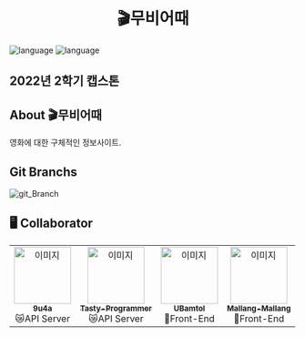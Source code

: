 <h1 align="center"> 🎬무비어때 </h1>

![language](https://img.shields.io/badge/license-MIT-green)
![language](https://img.shields.io/badge/version-1.0.0-blue)

<h2>2022년 2학기 캡스톤</h2>
<h2>About 🎬무비어때</h2>
<p>영화에 대한 구체적인 정보사이트.</p>
<h2>Git Branchs</h2>

![git_Branch](https://user-images.githubusercontent.com/81855010/190053808-348e7a0d-66ce-4d06-ac39-e9849b0f36bc.png)


## 🖥️ Collaborator

<table>
  <tr>
    <td align="center"><a href="https://github.com/9u4a"><img src="https://avatars.githubusercontent.com/u/81855010?v=4" width="100px;" alt="이미지"/><br /><sub><b>9u4a</b></sub></a><br />😿API Server</td>
    <td align="center"><a href="https://github.com/Tasty-Programmer"><img src="https://avatars.githubusercontent.com/u/47372381?v=4" width="100px;" alt="이미지"/><br /><sub><b>Tasty-Programmer</b></sub></a><br />😿API Server</td>
    <td align="center"><a href="https://github.com/UBamtol"><img src="https://avatars.githubusercontent.com/u/98325285?v=4" width="100px;" alt="이미지"/><br /><sub><b>UBamtol</b></sub></a><br />🦄Front-End</td>
    <td align="center"><a href="https://github.com/Mallang-Mallang"><img src="https://avatars.githubusercontent.com/u/70959328?v=4" width="100px;" alt="이미지"/><br /><sub><b>Mallang-Mallang</b></sub></a><br />🦄Front-End</td>


  </tr>
</table>
